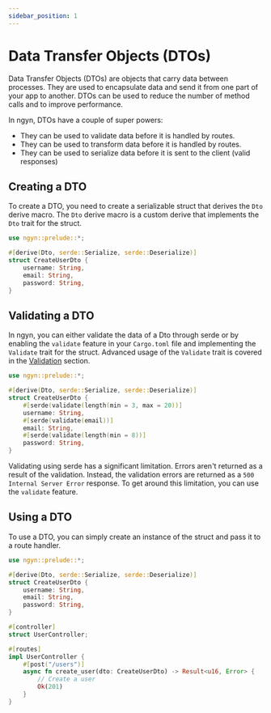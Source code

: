 ```yaml
---
sidebar_position: 1
---
```


# Data Transfer Objects (DTOs)
Data Transfer Objects (DTOs) are objects that carry data between processes. They are used to encapsulate data and send it from one part of your app to another. DTOs can be used to reduce the number of method calls and to improve performance.

In ngyn, DTOs have a couple of super powers:
- They can be used to validate data before it is handled by routes.
- They can be used to transform data before it is handled by routes.
- They can be used to serialize data before it is sent to the client (valid responses)

## Creating a DTO
To create a DTO, you need to create a serializable struct that derives the `Dto` derive macro. The `Dto` derive macro is a custom derive that implements the `Dto` trait for the struct.

```rust
use ngyn::prelude::*;

#[derive(Dto, serde::Serialize, serde::Deserialize)]
struct CreateUserDto {
    username: String,
    email: String,
    password: String,
}
```

## Validating a DTO
In ngyn, you can either validate the data of a Dto through serde or by enabling the `validate` feature in your `Cargo.toml` file and implementing the `Validate` trait for the struct. Advanced usage of the `Validate` trait is covered in the [Validation](/docs/advanced/validation) section.

```rust examole validation with serde
use ngyn::prelude::*;

#[derive(Dto, serde::Serialize, serde::Deserialize)]
struct CreateUserDto {
    #[serde(validate(length(min = 3, max = 20))]
    username: String,
    #[serde(validate(email))]
    email: String,
    #[serde(validate(length(min = 8))]
    password: String,
}
```

Validating using serde has a significant limitation. Errors aren't returned as a result of the validation. Instead, the validation errors are returned as a `500 Internal Server Error` response. To get around this limitation, you can use the `validate` feature.


## Using a DTO
To use a DTO, you can simply create an instance of the struct and pass it to a route handler.

```rust
use ngyn::prelude::*;

#[derive(Dto, serde::Serialize, serde::Deserialize)]
struct CreateUserDto {
    username: String,
    email: String,
    password: String,
}

#[controller]
struct UserController;

#[routes]
impl UserController {
    #[post("/users")]
    async fn create_user(dto: CreateUserDto) -> Result<u16, Error> {
        // Create a user
        Ok(201)
    }
}
```
